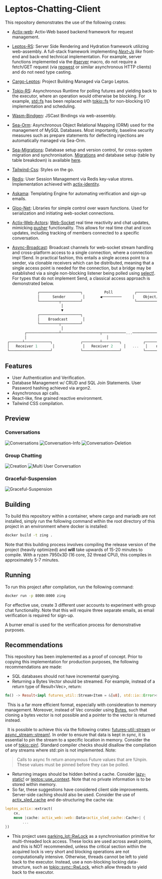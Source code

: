 # Leptos-Chatting-Client
This repository demonstrates the use of the following crates:
* [Actix-web](https://actix.rs/): 
Actix-Web based backend framework for request management.

* [Leptos-RS](https://github.com/leptos-rs/leptos):
Server Side Rendering and Hydration framework utilizing web-assembly. A full-stack framework implementing [*Next-Js*](https://nextjs.org/) *like* front-end and back-end technical implementation. For example, server functions implemented via the [#server](https://docs.rs/leptos/latest/leptos/attr.server.html) macro, do not require a fetch/GET request (via [reqwest](https://docs.rs/reqwest/latest/reqwest/) or similar asynchronous HTTP clients) and do not need type casting.

* [Cargo-Leptos](https://github.com/leptos-rs/cargo-leptos):
Project Building Managed via Cargo Leptos.

* [Tokio-RS](https://tokio.rs/):
Asynchronous Runtime for polling futures and yielding back to the executor, where an operation would otherwise be blocking. For example, [std::fs](https://doc.rust-lang.org/std/fs/) has been replaced with [tokio::fs](https://docs.rs/tokio/latest/tokio/fs/index.html) for non-blocking I/O implementation and scheduling.

* [Wasm-Bindgen](https://github.com/rustwasm/wasm-bindgen):
JSCast Bindings via web-assembly.

* [Sea-Orm](https://github.com/SeaQL/sea-orm):
Asynchronous Object Relational Mapping (ORM) used for the management of MySQL Databases. Most importantly, baseline security measures such as prepare statements for deflecting injections are automatically managed via Sea-Orm.

* [Sea-Migrations](https://docs.rs/sea-migrations/latest/sea_migrations/):
Database setup and version control, for cross-system migration and synchronisation. [Migrations](https://www.sea-ql.org/SeaORM/docs/next/migration/writing-migration/) and database setup (table by table breakdown) is available [here](https://github.com/MinaMatta98/Leptos-Chatting-Client/tree/main/src/migrator).

* [Tailwind-Css](https://tailwindcss.com/):
Styles on the go.

* [Redis](https://redis.io/):
User Session Management via Redis key-value stores. Implementation achieved with [actix-identity](https://docs.rs/actix-identity/latest/actix_identity).

* [Askama](https://github.com/djc/askama):
Templating Engine for automating verification and sign-up emails.

* [Gloo-Net](https://github.com/rustwasm/gloo):
Libraries for simple control over wasm functions. Used for serialization and initiating web-socket connections. 

* [Actix-Web-Actors](https://github.com/actix/actix-web/tree/master/actix-web-actors):
[Web-Socket](https://javascript.info/websocket) real time reactivity and chat updates, mimicking [pusher](https://pusher.com/) functionality. This allows for real time chat and icon updates, including tracking of members connected to a specific conversation.

* [Async-Broadcast](https://github.com/smol-rs/async-broadcast):
Broadcast channels for web-socket stream handling and cross-platform access to a single connection, where a connection impl !Send. In practical fashion, this entails a single access point to a sender, via clonable receivers which can be distributed, meaning that a single access point is needed for the connection, but a bridge may be established via a single non-blocking listener being polled using [select!](https://docs.rs/futures-util/latest/futures_util/future/fn.select.html). For types that do not implement Send, a classical access approach is demonstrated below.
```rust
               ┌───────────────────┐          Poll          ┌────────────────────────────┐ 
               │      Sender        │       ◀─────────     │    Object/Stream (!Send)    │
               └─────────┬─────────┘                        └────────────────────────────┘
                          │ 
                          ▼ 
               ┌───────────────────┐
               │    Broadcast       │
               └─────────┬─────────┘
                          │ 
         ┌───────────────┴──────────────────┬───────────...───────────┐
         │                                     │                            │
 ┌──────┴────────────┐             ┌────────┴────────┐          ┌───────┴───────────┐
 │   Receiver 1       │             │   Receiver 2     │   ...   │    nth Receiver    │
 └───────────────────┘             └─────────────────┘          └───────────────────┘
```
## Features
* User Authentication and Verification.
* Database Management w/ CRUD and SQL Join Statements. User Password hashing achieved via argon2.
* Asynchronous api calls.
* React-like, fine grained reactive environment.
* Tailwind CSS compilation.


## Preview
### Conversations
![Conversations](./Demo/conversations.png)
![Conversation-Info](./Demo/conversations-info.png)
![Conversation-Deletion](./Demo/conversations-deletion.png)
### Group Chatting
![Creation](./Demo/group-chat-1.png)
![Multi User Conversation](./Demo/group-chat-2.png)
### Graceful-Suspension
![Graceful-Suspension](./Demo/Graceful-suspension.png)

## Building
To build this repository within a container, where cargo and mariadb are not installed, simply run the following command within the root directory of this project in an environment where docker is installed:

```bash
docker build -t zing .
```

Note that this building process involves compiling the release version of the project (heavily optimized) and **will** take upwards of 15-20 minutes to compile. With a ryzen 7950x3D (16 core, 32 thread CPU), this compiles in approximately 5-7 minutes.

## Running
To run this project after compilation, run the following command:

```bash
docker run -p 8000:8000 zing
```

For effective use, create 3 different user accounts to experiment with group chat functionality. Note that this will require three separate emails, as email verification is required for sign-up.

A burner email is used for the verification process for demonstrative purposes.

## Recommendations
This repository has been implemented as a proof of concept. Prior to copying this implementation for production purposes, the following recommendations are made:

* SQL databases should not have incremental querying.
* Returning a Bytes Vector should be streamed. For example, instead of a return type of Result<Vec<u8>>, return:
```rust
fn() -> Result<impl futures_util::Stream<Item = &[u8], std::io::Error>> + Unpin + Serialize + Deserialize>>>
```
&nbsp; This is a far more efficient format, especially with consideration to memory management. Moreover, instead of Vec<u8> consider using [Bytes](https://docs.rs/bytes/latest/bytes/), such that cloning a bytes vector is not possible and a pointer to the vector is returned instead.

&nbsp; It is possible to achieve this via the following crates: [futures-util::stream](https://docs.rs/futures-util/latest/futures_util/index.html) or [async_stream::stream!](https://docs.rs/async-stream/latest/async_stream/index.html). In order to ensure that data is kept in sync, it is essential to pin the stream to a specific location in memory. Consider the use of [tokio::pin!](https://dtantsur.github.io/rust-openstack/tokio/macro.pin.html). Standard compiler checks should disallow the compilation of any streams where std::pin is not implemented. Note:
> Calls to async fn return anonymous Future values that are !Unpin. These values must be pinned before they can be polled.
* Returning images should be hidden behind a cache. Consider [lazy-static!](https://docs.rs/lazy_static/latest/lazy_static/)
or [leptos::use_context](https://docs.rs/leptos/latest/leptos/fn.use_context.html). Note that no private information is to be stored within memory.
* So far, these suggestions have considered client side improvements. Server-side caching should also be used. Consider the use of [actix_sled_cache](https://docs.rs/actix-sled-cache/latest/actix_sled_cache/) and de-structuring the cache via:
```rust
leptos_actix::extract(
    cx,
    move |cache: actix_web::web::Data<actix_sled_cache::Cache>| {
        ...
})
```
* This project uses [parking_lot::RwLock](https://docs.rs/parking_lot/latest/parking_lot/) as a synchronisation primitive for multi-threaded lock access. These locks are used across await points, and this is NOT recommended, unless the critical section within the acquired lock is very short and blocking operations are not computationally intensive. Otherwise, threads cannot be left to yield back to the executor. Instead, use a non-blocking locking data-structure, such as [tokio::sync::RwLock](https://docs.rs/tokio/latest/tokio/sync/struct.RwLock.html), which allow threads to yield back to the executor.
